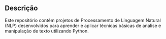 ## Descrição
Este repositório contém projetos de Processamento de Linguagem Natural (NLP) desenvolvidos para aprender e aplicar técnicas básicas de análise e manipulação de texto utilizando Python.
